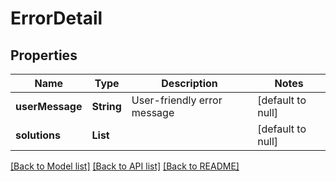 # ErrorDetail
## Properties

| Name | Type | Description | Notes |
|------------ | ------------- | ------------- | -------------|
| **userMessage** | **String** | User-friendly error message | [default to null] |
| **solutions** | **List** |  | [default to null] |

[[Back to Model list]](../README.md#documentation-for-models) [[Back to API list]](../README.md#documentation-for-api-endpoints) [[Back to README]](../README.md)

